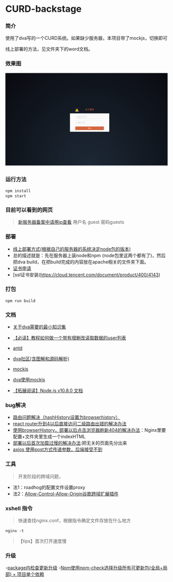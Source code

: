 # CURD-backstage

### 简介
使用了dva写的一个CURD系统。如果缺少服务器，本项目带了mockjs，切换即可

线上部署的方法，见文件夹下的word文档。
### 效果图
![效果gif](https://github.com/feiaaa/CURD-backstage/blob/master/static/final.gif)
### 运行方法
```
npm install
npm start
```
### 目前可以看到的网页
> [新服务器备案中请用ip查看](47.100.114.212)
> 用户名 guest 密码guests
> 

### 部署
- [线上部署方式(根据自己的服务器的系统决定node包的版本)](https://blog.csdn.net/xerysherryx/article/details/78920978)
- 总的描述就是：先在服务器上装node和npm (node包里这两个都有了)，然后把dva build，在把build完成的内容放在apache相关的文件夹下面。
- [证书申请](https://cloud.tencent.com/document/product/400/6814)
- [ssl证书安装(https://cloud.tencent.com/document/product/400/4143)

### 打包
```
npm run build
```

### 文档
- [关于dva需要的最小知识集](https://github.com/dvajs/dva-knowledgemap)

- [【必读】教程如何做一个带有增删改读取数据的user列表](https://github.com/dvajs/dva-docs/blob/master/v1/zh-cn/tutorial/01-%E6%A6%82%E8%A6%81.md)
- [antd](https://ant.design/docs/react/introduce-cn)
- [dva社区(含图解和源码解析)](https://dvajs.com/guide/)
- [mockjs](http://mockjs.com/dist/mock.js)
- [dva使用mockjs](http://doc.okbase.net/tjc1996/archive/262169.html)
- [【拓展阅读】Node.js v10.8.0 文档](http://nodejs.cn/api/)

### bug解决
- [路由问题解决（hashHistory设置为browserhistory）](https://www.jianshu.com/p/649e97ff4354)
- [react router升到4以后直接访问二级路由出错的解决办法](https://github.com/dkvirus/dva/issues/9)
- [使用browserHistory，部署以后点击浏览器刷新404的解决办法](https://github.com/LoeiFy/Recordum/issues/15)：Nginx里要配置+文件夹里生成一个indexHTML
- [部署以后首次加载过慢的解决办法](https://github.com/dvajs/dva/issues/1128):把无关的页面先分出来
- [axios 使用post方式传递参数，后端接受不到](https://segmentfault.com/a/1190000012635783)

### 工具
> 开发阶段的跨域问题，
- 法1：roadhog的配置文件设置proxy
- 法2：[Allow-Control-Allow-Origin谷歌跨域扩展插件](https://download.csdn.net/download/zz975896590/10266971)

### xshell 指令
> 快速查找nginx.conf，根据指令确定文件存放在什么地方
```
nginx -t
```
> 【tips】首次打开速度慢

### 升级
-[package内检查更新升级](https://www.npmjs.com/package/npm-check-updates)
-[Npm使用npm-check选择升级所有可更新包(全局+局部) + 项目单个依赖](https://blog.csdn.net/pcaxb/article/details/81773475)